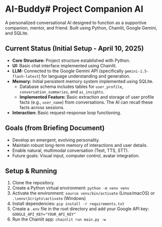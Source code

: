 # AI-Buddy# Project Companion AI

A personalized conversational AI designed to function as a supportive companion, mentor, and friend. Built using Python, Chainlit, Google Gemini, and SQLite.

## Current Status (Initial Setup - April 10, 2025)

*   **Core Structure:** Project structure established with Python.
*   **UI:** Basic chat interface implemented using Chainlit.
*   **LLM:** Connected to the Google Gemini API (specifically `gemini-1.5-flash-latest`) for language understanding and generation.
*   **Memory:** Initial persistent memory system implemented using SQLite.
    *   Database schema includes tables for `user_profile`, `conversation_summaries`, and `ai_insights`.
    *   **Implemented Feature:** Basic extraction and storage of user profile facts (e.g., `user_name`) from conversations. The AI can recall these facts across sessions.
*   **Interaction:** Basic request-response loop functioning.

## Goals (from Briefing Document)

*   Develop an emergent, evolving personality.
*   Maintain robust long-term memory of interactions and user details.
*   Enable natural, multimodal conversation (Text, TTS, STT).
*   Future goals: Visual input, computer control, avatar integration.

## Setup & Running

1.  Clone the repository.
2.  Create a Python virtual environment: `python -m venv venv`
3.  Activate the environment: `source venv/bin/activate` (Linux/macOS) or `.\venv\Scripts\activate` (Windows)
4.  Install dependencies: `pip install -r requirements.txt`
5.  Create a `.env` file in the root directory and add your Google API key: `GOOGLE_API_KEY="YOUR_API_KEY"`
6.  Run the Chainlit app: `chainlit run main.py -w`